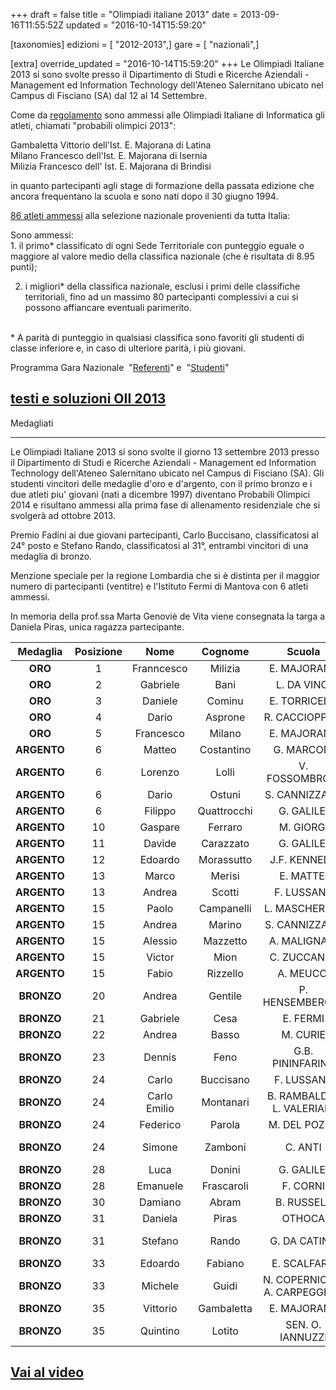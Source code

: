 +++
draft = false
title = "Olimpiadi italiane 2013"
date = 2013-09-16T11:55:52Z
updated = "2016-10-14T15:59:20"

[taxonomies]
edizioni = [ "2012-2013",]
gare = [ "nazionali",]

[extra]
override_updated = "2016-10-14T15:59:20"
+++
Le Olimpiadi Italiane 2013 si sono svolte presso il Dipartimento di Studi e Ricerche Aziendali - Management ed Information Technology dell'Ateneo Salernitano ubicato nel Campus di Fisciano (SA) dal 12 al 14 Settembre.

Come da [regolamento](/oldsite/139/OII-Reg_%20Sel_%20Naz_%202013.pdf) sono ammessi alle Olimpiadi Italiane di Informatica gli atleti, chiamati "probabili olimpici 2013":

Gambaletta Vittorio dell'Ist. E. Majorana di Latina<br/> Milano Francesco dell'Ist. E. Majorana di Isernia<br/> Milizia Francesco dell' Ist. E. Majorana di Brindisi

in quanto partecipanti agli stage di formazione della passata edizione che ancora frequentano la scuola e sono nati dopo il 30 giugno 1994.

[86 atleti ammessi](/oldsite/139/ammessi%20definitiva_1%281%29.xls) alla selezione nazionale provenienti da tutta Italia:

Sono ammessi:<br/> 1. il primo\* classificato di ogni Sede Territoriale con punteggio eguale o maggiore al valore medio della classifica nazionale (che è risultata di 8.95 punti);

2. i migliori\* della classifica nazionale, esclusi i primi delle classifiche territoriali, fino ad un massimo 80 partecipanti complessivi a cui si possono affiancare eventuali parimerito.

<br/> \* A parità di punteggio in qualsiasi classifica sono favoriti gli studenti di classe inferiore e, in caso di ulteriore parità, i più giovani.

Programma Gara Nazionale  "[Referenti](/oldsite/139/OII-Progr%20Docenti-Sem_Salerno_2013%20def.pdf)" e  "[Studenti](/oldsite/139/OII-Programma%20studenti_Salerno_2013%20def.pdf)"

## [testi e soluzioni OII 2013](/oldsite/139/testi%20e%20soluzioni_OII%202013.pdf)

Medagliati

---

Le Olimpiadi Italiane 2013 si sono svolte il giorno 13 settembre 2013 presso il Dipartimento di Studi e Ricerche Aziendali - Management ed Information Technology dell'Ateneo Salernitano ubicato nel Campus di Fisciano (SA). Gli studenti vincitori delle medaglie d'oro e d'argento, con il primo bronzo e i due atleti piu' giovani (nati a dicembre 1997) diventano Probabili Olimpici 2014 e risultano ammessi alla prima fase di allenamento residenziale che si svolgerà ad ottobre 2013.

Premio Fadini ai due giovani partecipanti, Carlo Buccisano, classificatosi al 24° posto e Stefano Rando, classificatosi al 31°, entrambi vincitori di una medaglia di bronzo.

Menzione speciale per la regione Lombardia che si è distinta per il maggior numero di partecipanti (ventitre) e l'Istituto Fermi di Mantova con 6 atleti ammessi.

In memoria della prof.ssa Marta Genoviè de Vita viene consegnata la targa a Daniela Piras, unica ragazza partecipante.

| **Medaglia** | **Posizione** |   **Nome**   | **Cognome** |          **Scuola**           |       **Città**       | **Classe** |
| :----------: | :-----------: | :----------: | :---------: | :---------------------------: | :-------------------: | :--------: |
|   **ORO**    |       1       |  Franncesco  |   Milizia   |          E. MAJORANA          |       Brindisi        |     IV     |
|   **ORO**    |       2       |   Gabriele   |    Bani     |          L. DA VINCI          |         Carpi         |     V      |
|   **ORO**    |       3       |   Daniele    |   Cominu    |         E. TORRICELLI         |         Roma          |     V      |
|   **ORO**    |       4       |    Dario     |   Asprone   |        R. CACCIOPPOLI         |        Napoli         |     V      |
|   **ORO**    |       5       |  Francesco   |   Milano    |          E. MAJORANA          |        Isernia        |     V      |
| **ARGENTO**  |       6       |    Matteo    | Costantino  |          G. MARCONI           |        Dalmine        |     V      |
| **ARGENTO**  |       6       |   Lorenzo    |    Lolli    |        V. FOSSOMBRONI         |       Grosseto        |     V      |
| **ARGENTO**  |       6       |    Dario     |   Ostuni    |         S. CANNIZZARO         |          Rho          |     IV     |
| **ARGENTO**  |       6       |   Filippo    | Quattrocchi |          G. GALILEI           |        Trento         |    III     |
| **ARGENTO**  |      10       |   Gaspare    |   Ferraro   |           M. GIORGI           |        Genova         |     V      |
| **ARGENTO**  |      11       |    Davide    |  Carazzato  |          G. GALILEI           |        Verona         |     IV     |
| **ARGENTO**  |      12       |   Edoardo    | Morassutto  |         J.F. KENNEDY          |       Pordenone       |    III     |
| **ARGENTO**  |      13       |    Marco     |   Merisi    |           E. MATTEI           |        Sondrio        |     IV     |
| **ARGENTO**  |      13       |    Andrea    |   Scotti    |          F. LUSSANA           |        Bergamo        |     IV     |
| **ARGENTO**  |      15       |    Paolo     | Campanelli  |         L. MASCHERONI         |        Bergamo        |     V      |
| **ARGENTO**  |      15       |    Andrea    |   Marino    |         S. CANNIZZARO         |         Roma          |     V      |
| **ARGENTO**  |      15       |   Alessio    |  Mazzetto   |         A. MALIGNANI          |         Udine         |     V      |
| **ARGENTO**  |      15       |    Victor    |    Mion     |          C. ZUCCANTE          |        Venezia        |     V      |
| **ARGENTO**  |      15       |    Fabio     |  Rizzello   |           A. MEUCCI           |       Casarano        |     IV     |
|  **BRONZO**  |      20       |    Andrea    |   Gentile   |        P. HENSEMBERGER        |         Monza         |     V      |
|  **BRONZO**  |      21       |   Gabriele   |    Cesa     |           E. FERMI            |        Mantova        |     V      |
|  **BRONZO**  |      22       |    Andrea    |    Basso    |           M. CURIE            |        Tradate        |     V      |
|  **BRONZO**  |      23       |    Dennis    |    Feno     |       G.B. PININFARINA        |      Moncalieri       |     V      |
|  **BRONZO**  |      24       |    Carlo     |  Buccisano  |          F. LUSSANA           |        Bergamo        |    III     |
|  **BRONZO**  |      24       | Carlo Emilio |  Montanari  |  B. RAMBALDI - L. VALERIANI   |         Imola         |     V      |
|  **BRONZO**  |      24       |   Federico   |   Parola    |         M. DEL POZZO          |         Cuneo         |     V      |
|  **BRONZO**  |      24       |    Simone    |   Zamboni   |            C. ANTI            | Villafranca di Verona |     IV     |
|  **BRONZO**  |      28       |     Luca     |   Donini    |          G. GALILEI           |        Trento         |     IV     |
|  **BRONZO**  |      28       |   Emanuele   | Frascaroli  |           F. CORNI            |        Modena         |     V      |
|  **BRONZO**  |      30       |   Damiano    |    Abram    |          B. RUSSELL           |         Cles          |     V      |
|  **BRONZO**  |      31       |   Daniela    |    Piras    |            OTHOCA             |       Oristano        |     V      |
|  **BRONZO**  |      31       |   Stefano    |    Rando    |         G. DA CATINO          |    Poggio Mirteto     |    III     |
|  **BRONZO**  |      33       |   Edoardo    |   Fabiano   |          E. SCALFARO          |       Catanzaro       |     V      |
|  **BRONZO**  |      33       |   Michele    |    Guidi    | N. COPERNICO - A. CARPEGGIANI |        Ferrara        |     IV     |
|  **BRONZO**  |      35       |   Vittorio   | Gambaletta  |          E. MAJORANA          |        Latina         |     IV     |
|  **BRONZO**  |      35       |   Quintino   |   Lotito    |       SEN. O. IANNUZZI        |        Andria         |     IV     |

## [Vai al video](https://www.youtube.com/watch?time_continue=1&v=xkIF0rsrLbU)
